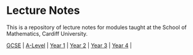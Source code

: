 # Lecture Notes

This is a repository of lecture notes for modules taught at the School of Mathematics, Cardiff University.

[GCSE](L2) |
[A-Level](L3) |
[Year 1](L4) |
[Year 2](L5) |
[Year 3](L6) |
[Year 4](L7) |


